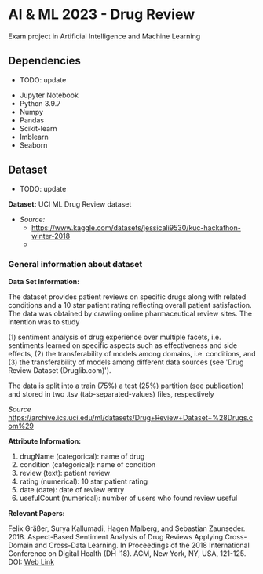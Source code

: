 # AI & ML 2023 - Drug Review
Exam project in Artificial Intelligence and Machine Learning

## Dependencies
* TODO: update
- Jupyter Notebook
- Python 3.9.7
- Numpy
- Pandas
- Scikit-learn
- Imblearn
- Seaborn



## Dataset
* TODO: update

**Dataset:** UCI ML Drug Review dataset
- *Source:* 
    - https://www.kaggle.com/datasets/jessicali9530/kuc-hackathon-winter-2018
    - 

### General information about dataset

**Data Set Information:**

The dataset provides patient reviews on specific drugs along with related conditions and a 10 star patient rating reflecting overall patient satisfaction. The data was obtained by crawling online pharmaceutical review sites. The intention was to study 

(1) sentiment analysis of drug experience over multiple facets, i.e. sentiments learned on specific aspects such as effectiveness and side effects, 
(2) the transferability of models among domains, i.e. conditions, and 
(3) the transferability of models among different data sources (see 'Drug Review Dataset (Druglib.com)'). 

The data is split into a train (75%) a test (25%) partition (see publication) and stored in two .tsv (tab-separated-values) files, respectively

*Source* https://archive.ics.uci.edu/ml/datasets/Drug+Review+Dataset+%28Drugs.com%29

**Attribute Information:**

1. drugName (categorical): name of drug 
2. condition (categorical): name of condition 
3. review (text): patient review 
4. rating (numerical): 10 star patient rating 
5. date (date): date of review entry 
6. usefulCount (numerical): number of users who found review useful


**Relevant Papers:**

Felix Gräßer, Surya Kallumadi, Hagen Malberg, and Sebastian Zaunseder. 2018. Aspect-Based Sentiment Analysis of Drug Reviews Applying Cross-Domain and Cross-Data Learning. In Proceedings of the 2018 International Conference on Digital Health (DH '18). ACM, New York, NY, USA, 121-125. DOI: [Web Link]()